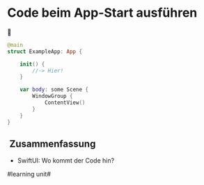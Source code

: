 # Code beim App-Start ausführen
🛫

```swift
@main
struct ExampleApp: App {

    init() {
        //-> Hier!
    }

    var body: some Scene {
        WindowGroup {
            ContentView()
        }
    }
}
```

##  Zusammenfassung
- SwiftUI: Wo kommt der Code hin?

#learning unit#